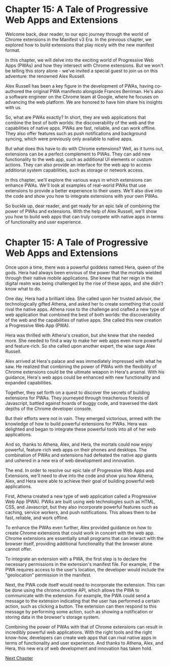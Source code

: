 # Chapter 15: A Tale of Progressive Web Apps and Extensions 

Welcome back, dear reader, to our epic journey through the world of Chrome extensions in the Manifest v3 Era. In the previous chapter, we explored how to build extensions that play nicely with the new manifest format. 

In this chapter, we will delve into the exciting world of Progressive Web Apps (PWAs) and how they intersect with Chrome extensions. But we won't be telling this story alone - we've invited a special guest to join us on this adventure: the renowned Alex Russell.

Alex Russell has been a key figure in the development of PWAs, having co-authored the original PWA manifesto alongside Frances Berriman. He's also a software engineer on the Chrome team at Google, where he focuses on advancing the web platform. We are honored to have him share his insights with us.

So, what are PWAs exactly? In short, they are web applications that combine the best of both worlds: the discoverability of the web and the capabilities of native apps. PWAs are fast, reliable, and can work offline. They also offer features such as push notifications and background syncing, which were previously only available to native apps.

But what does this have to do with Chrome extensions? Well, as it turns out, extensions can be a perfect complement to PWAs. They can add new functionality to the web app, such as additional UI elements or custom actions. They can also provide an interface for the web app to access additional system capabilities, such as storage or network access.

In this chapter, we'll explore the various ways in which extensions can enhance PWAs. We'll look at examples of real-world PWAs that use extensions to provide a better experience to their users. We'll also dive into the code and show you how to integrate extensions with your own PWAs.

So buckle up, dear reader, and get ready for an epic tale of combining the power of PWAs and extensions. With the help of Alex Russell, we'll show you how to build web apps that can truly compete with native apps in terms of functionality and user experience.
# Chapter 15: A Tale of Progressive Web Apps and Extensions 

Once upon a time, there was a powerful goddess named Hera, queen of the gods. Hera had always been envious of the power that the mortals wielded through their native mobile applications. She knew that her reign in the digital realm was being challenged by the rise of these apps, and she didn't know what to do.

One day, Hera had a brilliant idea. She called upon her trusted advisor, the technologically gifted Athena, and asked her to create something that could rival the native apps. Athena rose to the challenge and crafted a new type of web application that combined the best of both worlds: the discoverability of the web and the capabilities of native apps. She called this new creation a Progressive Web App (PWA).

Hera was thrilled with Athena's creation, but she knew that she needed more. She needed to find a way to make her web apps even more powerful and feature-rich. So she called upon another expert, the wise sage Alex Russell.

Alex arrived at Hera's palace and was immediately impressed with what he saw. He realized that combining the power of PWAs with the flexibility of Chrome extensions could be the ultimate weapon in Hera's arsenal. With his guidance, Hera's web apps could be enhanced with new functionality and expanded capabilities.

Together, they set forth on a quest to discover the secrets of building extensions for PWAs. They journeyed through treacherous forests of Javascript, battled against hoards of buggy code, and traversed the dark depths of the Chrome developer console.

But their efforts were not in vain. They emerged victorious, armed with the knowledge of how to build powerful extensions for PWAs. Hera was delighted and began to integrate these powerful tools into all of her web applications.

And so, thanks to Athena, Alex, and Hera, the mortals could now enjoy powerful, feature-rich web apps on their phones and desktops. The combination of PWAs and extensions had defeated the native app giants and ushered in a new era of web development and innovation.

The end.
In order to resolve our epic tale of Progressive Web Apps and Extensions, we'll need to dive into the code and show you how Athena, Alex, and Hera were able to achieve their goal of building powerful web applications.

First, Athena created a new type of web application called a Progressive Web App (PWA). PWAs are built using web technologies such as HTML, CSS, and Javascript, but they also incorporate powerful features such as caching, service workers, and push notifications. This allows them to be fast, reliable, and work offline.

To enhance the PWAs even further, Alex provided guidance on how to create Chrome extensions that could work in concert with the web app. Chrome extensions are essentially small programs that can interact with the browser itself, providing additional functionality that the browser alone cannot offer.

To integrate an extension with a PWA, the first step is to declare the necessary permissions in the extension's manifest file. For example, if the PWA requires access to the user's location, the developer would include the "geolocation" permission in the manifest.

Next, the PWA code itself would need to incorporate the extension. This can be done using the chrome.runtime API, which allows the PWA to communicate with the extension. For example, the PWA could send a message to the extension indicating that the user has performed a certain action, such as clicking a button. The extension can then respond to this message by performing some action, such as showing a notification or storing data in the browser's storage system.

Combining the power of PWAs with that of Chrome extensions can result in incredibly powerful web applications. With the right tools and the right know-how, developers can create web apps that can rival native apps in terms of functionality and user experience. And thanks to Athena, Alex, and Hera, this new era of web development and innovation has taken hold.


[Next Chapter](16_Chapter16.md)